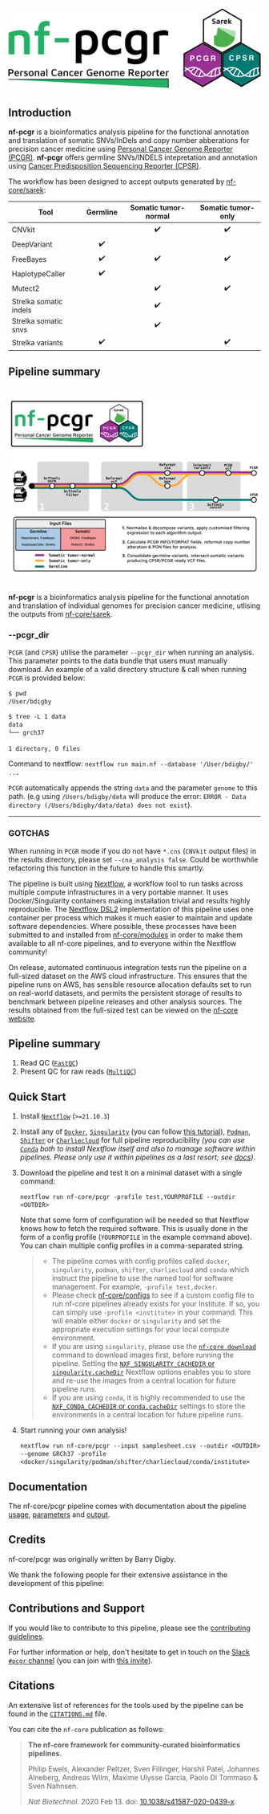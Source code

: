 # ![nf-core/pcgr](docs/images/nf-pcgr.png)

## Introduction

**nf-pcgr** is a bioinformatics analysis pipeline for the functional annotation and translation of somatic SNVs/InDels and copy number abberations for precision cancer medicine using [Personal Cancer Genome Reporter (PCGR)](https://github.com/sigven/pcgr). **nf-pcgr** offers germline SNVs/INDELS intepretation and annotation using [Cancer Predisposition Sequencing Reporter (CPSR)](https://github.com/sigven/cpsr/).

The workflow has been designed to accept outputs generated by [nf-core/sarek](https://github.com/nf-core/sarek):

| Tool                   | Germline | Somatic tumor-normal | Somatic tumor-only |
|------------------------|:--------:|:--------------------:|:------------------:|
| CNVkit                 |          |:heavy_check_mark:|:heavy_check_mark:|
| DeepVariant            |:heavy_check_mark:|                      |                    |
| FreeBayes              |:heavy_check_mark:|:heavy_check_mark:|:heavy_check_mark:|
| HaplotypeCaller        |:heavy_check_mark:|                      |                    |
| Mutect2                |          |:heavy_check_mark:|:heavy_check_mark:|
| Strelka somatic indels |          |:heavy_check_mark:|                    |
| Strelka somatic snvs   |          |:heavy_check_mark:|                    |
| Strelka variants       |:heavy_check_mark:|                      |:heavy_check_mark:|

## Pipeline summary

# ![nf-core/pcgr](docs/images/schematic.png)

**nf-pcgr** is a bioinformatics analysis pipeline for the functional annotation and translation of individual genomes for precision cancer medicine, utlising the outputs from [nf-core/sarek](https://github.com/nf-core/sarek).

### --pcgr_dir

`PCGR` (and `CPSR`) utilise the parameter `--pcgr_dir` when running an analysis. This parameter points to the data bundle that users must manually download. An example of a valid directory structure & call when running `PCGR` is provided below:

```console
$ pwd
/User/bdigby
```

```console
$ tree -L 1 data
data
└── grch37

1 directory, 0 files
```

Command to nextflow: `nextflow run main.nf --database '/User/bdigby/' ...`

`PCGR` automatically appends the string `data` and the parameter `genome` to this path. (e.g using `/Users/bdigby/data` will produce the error: `ERROR - Data directory (/Users/bdigby/data/data) does not exist`).

---

### GOTCHAS

When running in `PCGR` mode if you do not have `*.cns` (`CNVkit` output files) in the results directory, please set `--cna_analysis false`. Could be worthwhile refactoring this function in the future to handle this smartly.

The pipeline is built using [Nextflow](https://www.nextflow.io), a workflow tool to run tasks across multiple compute infrastructures in a very portable manner. It uses Docker/Singularity containers making installation trivial and results highly reproducible. The [Nextflow DSL2](https://www.nextflow.io/docs/latest/dsl2.html) implementation of this pipeline uses one container per process which makes it much easier to maintain and update software dependencies. Where possible, these processes have been submitted to and installed from [nf-core/modules](https://github.com/nf-core/modules) in order to make them available to all nf-core pipelines, and to everyone within the Nextflow community!

<!-- TODO nf-core: Add full-sized test dataset and amend the paragraph below if applicable -->

On release, automated continuous integration tests run the pipeline on a full-sized dataset on the AWS cloud infrastructure. This ensures that the pipeline runs on AWS, has sensible resource allocation defaults set to run on real-world datasets, and permits the persistent storage of results to benchmark between pipeline releases and other analysis sources. The results obtained from the full-sized test can be viewed on the [nf-core website](https://nf-co.re/pcgr/results).

## Pipeline summary

<!-- TODO nf-core: Fill in short bullet-pointed list of the default steps in the pipeline -->

1. Read QC ([`FastQC`](https://www.bioinformatics.babraham.ac.uk/projects/fastqc/))
2. Present QC for raw reads ([`MultiQC`](http://multiqc.info/))

## Quick Start

1. Install [`Nextflow`](https://www.nextflow.io/docs/latest/getstarted.html#installation) (`>=21.10.3`)

2. Install any of [`Docker`](https://docs.docker.com/engine/installation/), [`Singularity`](https://www.sylabs.io/guides/3.0/user-guide/) (you can follow [this tutorial](https://singularity-tutorial.github.io/01-installation/)), [`Podman`](https://podman.io/), [`Shifter`](https://nersc.gitlab.io/development/shifter/how-to-use/) or [`Charliecloud`](https://hpc.github.io/charliecloud/) for full pipeline reproducibility _(you can use [`Conda`](https://conda.io/miniconda.html) both to install Nextflow itself and also to manage software within pipelines. Please only use it within pipelines as a last resort; see [docs](https://nf-co.re/usage/configuration#basic-configuration-profiles))_.

3. Download the pipeline and test it on a minimal dataset with a single command:

   ```console
   nextflow run nf-core/pcgr -profile test,YOURPROFILE --outdir <OUTDIR>
   ```

   Note that some form of configuration will be needed so that Nextflow knows how to fetch the required software. This is usually done in the form of a config profile (`YOURPROFILE` in the example command above). You can chain multiple config profiles in a comma-separated string.

   > - The pipeline comes with config profiles called `docker`, `singularity`, `podman`, `shifter`, `charliecloud` and `conda` which instruct the pipeline to use the named tool for software management. For example, `-profile test,docker`.
   > - Please check [nf-core/configs](https://github.com/nf-core/configs#documentation) to see if a custom config file to run nf-core pipelines already exists for your Institute. If so, you can simply use `-profile <institute>` in your command. This will enable either `docker` or `singularity` and set the appropriate execution settings for your local compute environment.
   > - If you are using `singularity`, please use the [`nf-core download`](https://nf-co.re/tools/#downloading-pipelines-for-offline-use) command to download images first, before running the pipeline. Setting the [`NXF_SINGULARITY_CACHEDIR` or `singularity.cacheDir`](https://www.nextflow.io/docs/latest/singularity.html?#singularity-docker-hub) Nextflow options enables you to store and re-use the images from a central location for future pipeline runs.
   > - If you are using `conda`, it is highly recommended to use the [`NXF_CONDA_CACHEDIR` or `conda.cacheDir`](https://www.nextflow.io/docs/latest/conda.html) settings to store the environments in a central location for future pipeline runs.

4. Start running your own analysis!

   <!-- TODO nf-core: Update the example "typical command" below used to run the pipeline -->

   ```console
   nextflow run nf-core/pcgr --input samplesheet.csv --outdir <OUTDIR> --genome GRCh37 -profile <docker/singularity/podman/shifter/charliecloud/conda/institute>
   ```

## Documentation

The nf-core/pcgr pipeline comes with documentation about the pipeline [usage](https://nf-co.re/pcgr/usage), [parameters](https://nf-co.re/pcgr/parameters) and [output](https://nf-co.re/pcgr/output).

## Credits

nf-core/pcgr was originally written by Barry Digby.

We thank the following people for their extensive assistance in the development of this pipeline:

<!-- TODO nf-core: If applicable, make list of people who have also contributed -->

## Contributions and Support

If you would like to contribute to this pipeline, please see the [contributing guidelines](.github/CONTRIBUTING.md).

For further information or help, don't hesitate to get in touch on the [Slack `#pcgr` channel](https://nfcore.slack.com/channels/pcgr) (you can join with [this invite](https://nf-co.re/join/slack)).

## Citations

<!-- TODO nf-core: Add citation for pipeline after first release. Uncomment lines below and update Zenodo doi and badge at the top of this file. -->
<!-- If you use  nf-core/pcgr for your analysis, please cite it using the following doi: [10.5281/zenodo.XXXXXX](https://doi.org/10.5281/zenodo.XXXXXX) -->

<!-- TODO nf-core: Add bibliography of tools and data used in your pipeline -->

An extensive list of references for the tools used by the pipeline can be found in the [`CITATIONS.md`](CITATIONS.md) file.

You can cite the `nf-core` publication as follows:

> **The nf-core framework for community-curated bioinformatics pipelines.**
>
> Philip Ewels, Alexander Peltzer, Sven Fillinger, Harshil Patel, Johannes Alneberg, Andreas Wilm, Maxime Ulysse Garcia, Paolo Di Tommaso & Sven Nahnsen.
>
> _Nat Biotechnol._ 2020 Feb 13. doi: [10.1038/s41587-020-0439-x](https://dx.doi.org/10.1038/s41587-020-0439-x).
